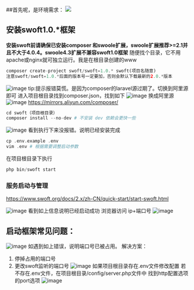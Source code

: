 ##首先呢，是环境需求：
![](http://doc.dev.surex.cn/Public/Uploads/2019-08-15/5d54b4dfa2674.png)
## 安装swoft1.0.*框架
**安装swoft前请确保已安装composer 和swoole扩展，swoole扩展推荐>=2.1并且不大于4.0.4。swoole4.3扩展不兼容swoft1.0框架**
随便找个目录，它不用apache或nginx就可独立运行。我是在根目录创建的www
```php
composer create-project swoft/swoft=1.0.* swoft(项目名随意)
注意swoft/swoft=1.0.*后面的版本号一定要加，否则会默认下载最新的2.0.*版本
```
![image](http://doc.dev.surex.cn/Public/Uploads/2019-08-15/5d54b6c6de8da.png)
tip:提示报错莫慌。是因为composer的laravel源过期了。切换到阿里源即可
进入项目根目录找到composer.json，找到如下
![image](http://doc.dev.surex.cn/Public/Uploads/2019-08-15/5d54b7905a4b8.png)
换成阿里源
![image](https://github.com/MeteoriteMan/Assets/blob/master/gif/CHDatePicker-Demo-demonstrate.gif)
https://mirrors.aliyun.com/composer/
```php
cd swoft（项目根目录）
composer install --no-dev # 不安装 dev 依赖会更快一些
```
![image](http://doc.dev.surex.cn/Public/Uploads/2019-08-15/5d54b85a4ab6c.png)
看到执行下来没报错。说明已经安装完成
```php
cp .env.example .env
vim .env # 根据需要调整启动参数
````
在项目根目录下执行
```php
php bin/swoft start
```
### 服务启动与管理
https://www.swoft.org/docs/2.x/zh-CN/quick-start/start-swoft.html

![image](http://doc.dev.surex.cn/Public/Uploads/2019-08-15/5d54b90393eae.png)
看到如上信息说明已经启动成功
浏览器访问
ip+端口号
![image](http://doc.dev.surex.cn/Public/Uploads/2019-08-15/5d54b94a020d6.png)

## 启动框架常见问题：
![image](http://doc.dev.surex.cn/Public/Uploads/2019-08-15/5d54b9ed62b6c.png)
如遇到如上错误，说明端口号已被占用。
解决方案：
1. 停掉占用的端口号
2. 更改swoft监听的端口号
![image](http://doc.dev.surex.cn/Public/Uploads/2019-08-15/5d54ba82c0336.png)
如果项目根目录存在.env文件修改配置
若不存在.env文件，在项目根目录/config/server.php文件中 找到http配置选项的port选项
![image](http://doc.dev.surex.cn/Public/Uploads/2019-08-15/5d54baeaf090e.png)
